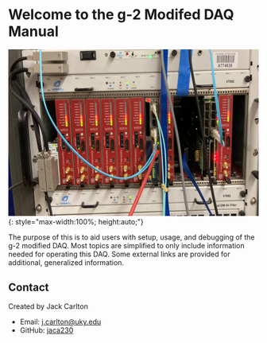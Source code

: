 # Welcome to the g-2 Modifed DAQ Manual

![DAQ_Image](images/DAQ_image.png){: style="max-width:100%; height:auto;"}


The purpose of this is to aid users with setup, usage, and debugging of the g-2 modified DAQ. Most topics are simplified to only include information needed for operating this DAQ. Some external links are provided for additional, generalized information.

## Contact
Created by Jack Carlton

- Email: [j.carlton@uky.edu](mailto:j.carlton@uky.edu)
- GitHub: [jaca230](https://github.com/jaca230)
